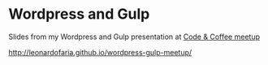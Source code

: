 # Wordpress and Gulp

Slides from my Wordpress and Gulp presentation at [Code & Coffee meetup](http://www.meetup.com/Code-Coffee-Vancouver/events/231709823/)

http://leonardofaria.github.io/wordpress-gulp-meetup/
